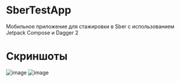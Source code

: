 # SberTestApp
Мобильное приложение для стажировки в Sber с использованием Jetpack Compose и Dagger 2  
# Скриншоты
![image](https://user-images.githubusercontent.com/45011195/204129589-33c4ed6a-a115-486a-9e09-ee09b49f9c73.png)
![image](https://user-images.githubusercontent.com/45011195/204129616-9f1887d5-3e99-4d9f-a194-9375f722fce9.png)
